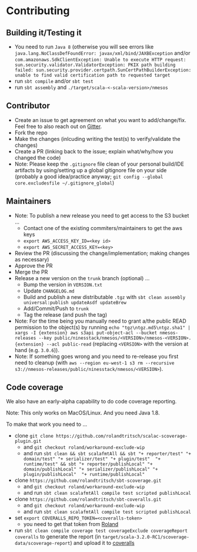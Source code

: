 # Contributing

## Building it/Testing it

* You need to run `Java 8` (otherwise you will see errors like `java.lang.NoClassDefFoundError: javax/xml/bind/JAXBException` and/or `com.amazonaws.SdkClientException: Unable to execute HTTP request: sun.security.validator.ValidatorException: PKIX path building failed: sun.security.provider.certpath.SunCertPathBuilderException: unable to find valid certification path to requested target`
* run `sbt compile` and/or `sbt test`
* run `sbt assembly` and `./target/scala-<-scala-version>/nmesos`

## Contributor

* Create an issue to get agreement on what you want to add/change/fix. Feel free to also reach out on [Gitter][].
* Fork the repo
* Make the changes (inlcuding writing the test(s) to verify/validate the changes)
* Create a PR (linking back to the issue; explain what/why/how you changed the code)
* Note: Please keep the `.gitignore` file clean of your personal build/IDE artifacts by using/setting up a global gitignore file on your side (probably a good idea/practice anyway; `git config --global core.excludesfile ~/.gitignore_global`)

## Maintainers

* Note: To publish a new release you need to get access to the S3 bucket ...
  * Contact one of the existing commiters/maintainers to get the aws keys
  * `export AWS_ACCESS_KEY_ID=<key id>`
  * `export AWS_SECRET_ACCESS_KEY=<key>`
* Review the PR (discussing the change/implementation; making changes as necessary)
* Approve the PR
* Merge the PR
* Release a new version on the `trunk` branch (optional) ...
  * Bump the version in `VERSION.txt`
  * Update `CHANGELOG.md`
  * Build and publish a new distributable `.tgz` with `sbt clean assembly universal:publish updateAsdf updateBrew`
  * Add/Commit/Push to `trunk`
  * Tag the release (and push the tag)
* Note: For the time being you manually need to grant a/the public READ permission to the object(s) by running `echo "tgz\ntgz.md5\ntgz.sha1" | xargs -I {extension} aws s3api put-object-acl --bucket nmesos-releases --key public/ninesstack/nmesos/<VERSION>/nmesos-<VERSION>.{extension} --acl public-read` (replacing `<VERSION>` with the version at hand (e.g. `3.0.6`)). 
* Note: If something goes wrong and you need to re-release you first need to cleanup (with `aws --region eu-west-1 s3 rm --recursive s3://nmesos-releases/public/ninesstack/nmesos/<VERSION>`).

## Code coverage

We also have an early-alpha capability to do code coverage reporting.

Note: This only works on MacOS/Linux. And you need Java 1.8.

To make that work you need to ...

* clone `git clone https://github.com/rolandtritsch/scalac-scoverage-plugin.git`
  * and `git checkout roland/workaround-exclude-wip`
  * and run `sbt clean && sbt scalafmtAll && sbt "+ reporter/test" "+ domain/test" "+ serializer/test" "+ plugin/test"  "+ runtime/test" && sbt "+ reporter/publishLocal" "+ domain/publishLocal" "+ serializer/publishLocal" "+ plugin/publishLocal"  "+ runtime/publishLocal"`
* clone `https://github.com/rolandtritsch/sbt-scoverage.git`
  * and `git checkout roland/workaround-exclude-wip`
  * and run `sbt clean scalafmtAll compile test scripted publishLocal`
* clone `https://github.com/rolandtritsch/sbt-coveralls.git`
  * and `git checkout roland/workaround-exclude-wip`
  * and run `sbt clean scalafmtAll compile test scripted publishLocal`
* set `export COVERALLS_REPO_TOKEN=<coveralls-token>`
  * you need to get that token from [Roland][]
* run `sbt clean compile coverage test coverageExclude coverageReport coveralls` to generate the report (in `target/scala-3.2.0-RC1/scoverage-data/scoverage-report`) and upload it to [coveralls][]

[Gitter]: https://gitter.im/NinesStack/nmesos
[Roland]: mailto:roland@tritsch.email
[coveralls]: https://coveralls.io/github/rolandtritsch/nmesos
